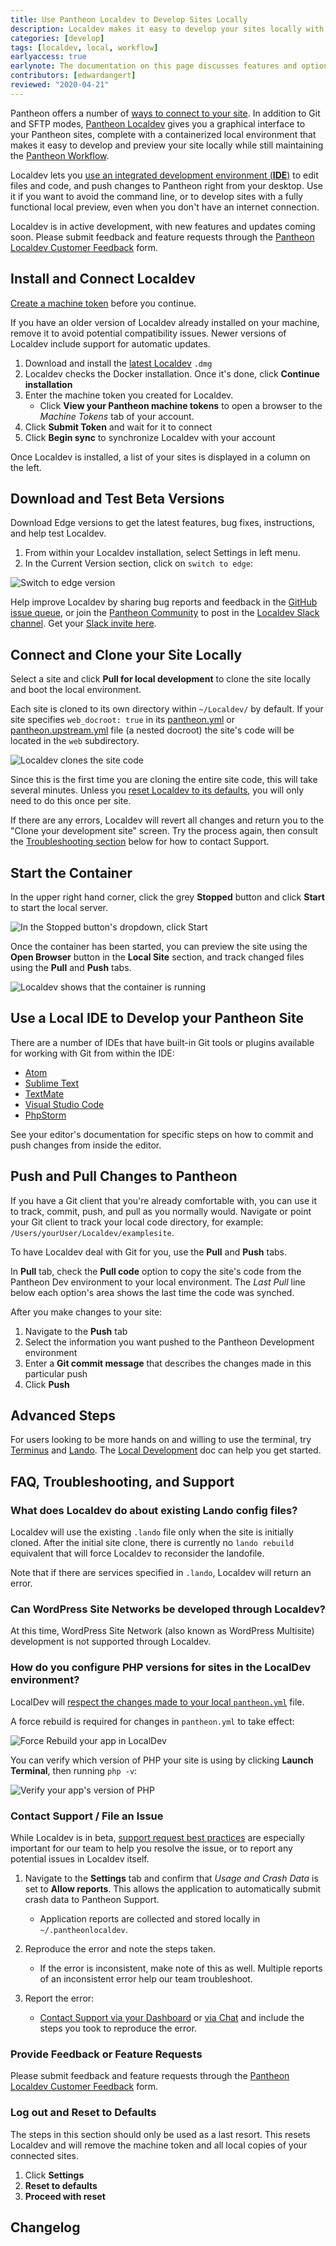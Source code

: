 ```yaml
---
title: Use Pantheon Localdev to Develop Sites Locally
description: Localdev makes it easy to develop your sites locally with the Pantheon workflow.
categories: [develop]
tags: [localdev, local, workflow]
earlyaccess: true
earlynote: The documentation on this page discusses features and options that are still in production. Pantheon Support for Localdev may be limited.
contributors: [edwardangert]
reviewed: "2020-04-21"
---
```


Pantheon offers a number of [ways to connect to your site](/guides/quickstart/connection-modes). In addition to Git and SFTP modes, [Pantheon Localdev](https://pantheon.io/localdev) gives you a graphical interface to your Pantheon sites, complete with a containerized local environment that makes it easy to develop and preview your site locally while still maintaining the [Pantheon Workflow](/pantheon-workflow).

Localdev lets you [use an integrated development environment (**IDE**)](#use-a-local-ide-to-develop-your-pantheon-site) to edit files and code, and push changes to Pantheon right from your desktop. Use it if you want to avoid the command line, or to develop sites with a fully functional local preview, even when you don't have an internet connection.

Localdev is in active development, with new features and updates coming soon. Please submit feedback and feature requests through the [Pantheon Localdev Customer Feedback](https://docs.google.com/forms/d/e/1FAIpQLSdy2WU7H3bSd94YmEuTvGhzmmT_xP3LlCgORXOkTt-M8UIAXw/viewform) form.

## Install and Connect Localdev

[Create a machine token](/machine-tokens/#create-a-machine-token) before you continue.

If you have an older version of Localdev already installed on your machine, remove it to avoid potential compatibility issues. Newer versions of Localdev include support for automatic updates.

1. Download and install the [latest Localdev](https://pantheon-localdev.s3.amazonaws.com/localdev-stable.dmg) `.dmg`
1. Localdev checks the Docker installation. Once it's done, click **Continue installation**
1. Enter the machine token you created for Localdev.
   - Click **View your Pantheon machine tokens** to open a browser to the *Machine Tokens* tab of your account.
1. Click **Submit Token** and wait for it to connect
1. Click **Begin sync** to synchronize Localdev with your account

Once Localdev is installed, a list of your sites is displayed in a column on the left.

## Download and Test Beta Versions
Download Edge versions to get the latest features, bug fixes, instructions, and help test Localdev.

1. From within your Localdev installation, select Settings in left menu.
1. In the Current Version section, click on `switch to edge`:

  ![Switch to edge version](../images/localdev/localdev-switch-to-edge.png)

<Alert type="info" title="Note">

Help improve Localdev by sharing bug reports and feedback in the [GitHub issue queue](https://github.com/pantheon-systems/localdev-issues), or join the [Pantheon Community](/pantheon-community) to post in the [Localdev Slack channel](https://pantheon-community.slack.com/messages/CB2H8065D). Get your [Slack invite here](https://slackin.pantheon.io/).

</Alert>

## Connect and Clone your Site Locally

Select a site and click **Pull for local development** to clone the site locally and boot the local environment.

Each site is cloned to its own directory within `~/Localdev/` by default. If your site specifies `web_docroot: true` in its [pantheon.yml](/pantheon-yml/#site-local-configurations-pantheonyml) or [pantheon.upstream.yml](/pantheon-yml/#custom-upstream-configurations-pantheonupstreamyml) file (a nested docroot) the site's code will be located in the `web` subdirectory.

![Localdev clones the site code](../images/localdev/localdev-cloning-site.png)

Since this is the first time you are cloning the entire site code, this will take several minutes. Unless you [reset Localdev to its defaults](#log-out-and-reset-to-defaults), you will only need to do this once per site.

If there are any errors, Localdev will revert all changes and return you to the "Clone your development site" screen. Try the process again, then consult the [Troubleshooting section](#faq-troubleshooting-and-support) below for how to contact Support.

## Start the Container

In the upper right hand corner, click the grey **Stopped** button and click **Start** to start the local server.

![In the Stopped button's dropdown, click Start](../images/localdev/localdev-start-destroy.png)

Once the container has been started, you can preview the site using the **Open Browser** button in the **Local Site** section, and track changed files using the **Pull** and **Push** tabs.

![Localdev shows that the container is running](../images/localdev/localdev-container-running.png)

## Use a Local IDE to Develop your Pantheon Site

There are a number of IDEs that have built-in Git tools or plugins available for working with Git from within the IDE:

- [Atom](https://atom.io/)
- [Sublime Text](https://www.sublimetext.com/)
- [TextMate](https://macromates.com/)
- [Visual Studio Code](https://code.visualstudio.com)
- [PhpStorm](https://www.jetbrains.com/phpstorm)

See your editor's documentation for specific steps on how to commit and push changes from inside the editor.

## Push and Pull Changes to Pantheon

If you have a Git client that you're already comfortable with, you can use it to track, commit, push, and pull as you normally would. Navigate or point your Git client to track your local code directory, for example: `/Users/yourUser/Localdev/examplesite`.

To have Localdev deal with Git for you, use the **Pull** and **Push** tabs.

In **Pull** tab, check the **Pull code** option to copy the site's code from the Pantheon Dev environment to your local environment. The *Last Pull* line below each option's area shows the last time the code was synched.

After you make changes to your site:

1. Navigate to the **Push** tab
1. Select the information you want pushed to the Pantheon Development environment
1. Enter a **Git commit message** that describes the changes made in this particular push
1. Click **Push**

## Advanced Steps

For users looking to be more hands on and willing to use the terminal, try [Terminus](/terminus) and [Lando](https://docs.devwithlando.io/started.html). The [Local Development](/local-development) doc can help you get started.

## FAQ, Troubleshooting, and Support

### What does Localdev do about existing Lando config files?

Localdev will use the existing `.lando` file only when the site is initially cloned. After the initial site clone, there is currently no `lando rebuild` equivalent that will force Localdev to reconsider the landofile.

Note that if there are services specified in `.lando`, Localdev will return an error.

### Can WordPress Site Networks be developed through Localdev?

At this time, WordPress Site Network (also known as WordPress Multisite) development is not supported through Localdev.

### How do you configure PHP versions for sites in the LocalDev environment?

LocalDev will [respect the changes made to your local `pantheon.yml`](/php-versions#configure-php-version) file.

A force rebuild is required for changes in `pantheon.yml` to take effect:

![Force Rebuild your app in LocalDev](../images/localdev/localdev-rebuild.png)

You can verify which version of PHP your site is using by clicking **Launch Terminal**, then running `php -v`:

![Verify your app's version of PHP](../images/localdev/localdev-php-version.png)

### Contact Support / File an Issue

While Localdev is in beta, [support request best practices](/support/#best-practices) are especially important for our team to help you resolve the issue, or to report any potential issues in Localdev itself.

1. Navigate to the **Settings** tab and confirm that *Usage and Crash Data* is set to **Allow reports**. This allows the application to automatically submit crash data to Pantheon Support.
   - Application reports are collected and stored locally in `~/.pantheonlocaldev`.

1. Reproduce the error and note the steps taken.
   - If the error is inconsistent, make note of this as well. Multiple reports of an inconsistent error help our team troubleshoot.

1. Report the error:
   - [Contact Support via your Dashboard](https://dashboard.pantheon.io/#support/support/all) or [via Chat](/support/#real-time-chat-support) and include the steps you took to reproduce the error.

### Provide Feedback or Feature Requests

Please submit feedback and feature requests through the [Pantheon Localdev Customer Feedback](https://docs.google.com/forms/d/e/1FAIpQLSdy2WU7H3bSd94YmEuTvGhzmmT_xP3LlCgORXOkTt-M8UIAXw/viewform) form.

### Log out and Reset to Defaults

The steps in this section should only be used as a last resort. This resets Localdev and will remove the machine token and all local copies of your connected sites.

1. Click **Settings**
1. **Reset to defaults**
1. **Proceed with reset**

## Changelog

<LocaldevChangelog />
